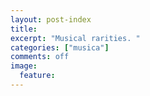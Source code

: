 ```yaml
---
layout: post-index
title: 
excerpt: "Musical rarities. "
categories: ["musica"]
comments: off
image:
  feature: 
---
```

